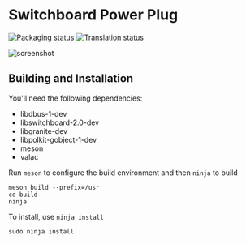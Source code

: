 # Switchboard Power Plug
[![Packaging status](https://repology.org/badge/tiny-repos/switchboard-plug-power.svg)](https://repology.org/metapackage/switchboard-plug-power)
[![Translation status](https://l10n.elementary.io/widgets/switchboard/-/switchboard-plug-power/svg-badge.svg)](https://l10n.elementary.io/engage/switchboard/?utm_source=widget)

![screenshot](data/screenshot.png?raw=true)

## Building and Installation

You'll need the following dependencies:

* libdbus-1-dev
* libswitchboard-2.0-dev
* libgranite-dev
* libpolkit-gobject-1-dev
* meson
* valac

Run `meson` to configure the build environment and then `ninja` to build

    meson build --prefix=/usr
    cd build
    ninja

To install, use `ninja install`

    sudo ninja install
